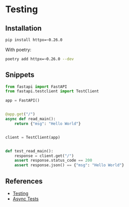 # Testing

## Installation

```sh
pip install httpx=~0.26.0
```

With poetry:
```sh
poetry add httpx=~0.26.0 --dev
```


## Snippets

```py
from fastapi import FastAPI
from fastapi.testclient import TestClient

app = FastAPI()


@app.get("/")
async def read_main():
    return {"msg": "Hello World"}


client = TestClient(app)


def test_read_main():
    response = client.get("/")
    assert response.status_code == 200
    assert response.json() == {"msg": "Hello World"}
```


## References

- [Testing](https://fastapi.tiangolo.com/tutorial/testing)
- [Async Tests](https://fastapi.tiangolo.com/advanced/async-tests/)